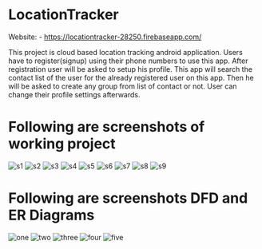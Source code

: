 # LocationTracker
Website: - https://locationtracker-28250.firebaseapp.com/

This project is cloud based location tracking android application. Users have to register(signup) using their phone numbers to use this app. After registration user will be asked to setup his profile. This app will search the contact list of the user for the already registered user on this app. Then he will be asked to create any group from list of contact or not. User can change their profile settings afterwards. 
# Following are screenshots of working project
![s1](https://user-images.githubusercontent.com/44474973/158000659-e8ad1ebe-54ee-4f55-8007-0bbd4861b6f9.PNG)
![s2](https://user-images.githubusercontent.com/44474973/158000660-6720ad61-a1ee-44d6-93a8-cd601ef95492.PNG)
![s3](https://user-images.githubusercontent.com/44474973/158000661-92df0392-e456-4950-a20d-811ec8b22e8a.PNG)
![s4](https://user-images.githubusercontent.com/44474973/158000663-ea6d56f6-0bd3-4e14-8904-57de0a02c6ed.PNG)
![s5](https://user-images.githubusercontent.com/44474973/158000664-facb2cd8-f7e4-4ef2-ae39-ac9fed91c86c.PNG)
![s6](https://user-images.githubusercontent.com/44474973/158000665-2beff7ff-fb2f-4202-9910-61e5dd837195.PNG)
![s7](https://user-images.githubusercontent.com/44474973/158000666-354c768e-a216-4d2f-9065-2a0fc2ffac14.PNG)
![s8](https://user-images.githubusercontent.com/44474973/158000667-3765e403-1e19-4b0d-8cd3-1485d735f2f1.PNG)
![s9](https://user-images.githubusercontent.com/44474973/158000668-fe8ce91f-b91c-48d3-b1e6-a3426d6412c8.PNG)
# Following are screenshots DFD and ER Diagrams
![one](https://user-images.githubusercontent.com/44474973/158000749-ddfbdba4-2ec6-4d45-91b2-ef96149300f2.PNG)
![two](https://user-images.githubusercontent.com/44474973/158000745-099cdf74-af85-4fdd-bd91-8b3a6d07d423.PNG)
![three](https://user-images.githubusercontent.com/44474973/158000743-3042ca59-0b55-4a53-86b7-f3980bb7c195.PNG)
![four](https://user-images.githubusercontent.com/44474973/158000747-fe681546-2307-4035-b9a6-3ba8910ad8f2.PNG)
![five](https://user-images.githubusercontent.com/44474973/158000746-774b58a4-94e2-46b2-b477-6511aea8bd2b.PNG)
